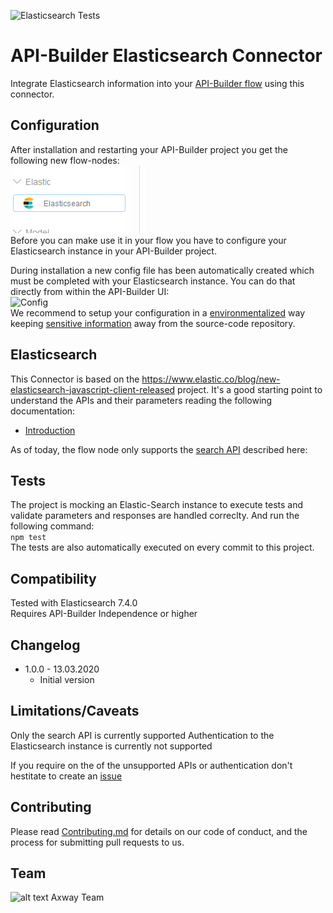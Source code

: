 ![Elasticsearch Tests](https://github.com/Axway-API-Builder-Ext/api-builder-extras/workflows/Elasticsearch%20Tests/badge.svg)

# API-Builder Elasticsearch Connector

Integrate Elasticsearch information into your [API-Builder flow][1] using this connector. 

## Configuration

After installation and restarting your API-Builder project you get the following new flow-nodes:  
![Node][img1]   
Before you can make use it in your flow you have to configure your Elasticsearch instance in your API-Builder project.

During installation a new config file has been automatically created which must be completed with your Elasticsearch instance. You can do that directly from within the API-Builder UI:  
![Config][img3]  
We recommend to setup your configuration in a [environmentalized][4] way keeping [sensitive information][5] away from the source-code repository.

## Elasticsearch
This Connector is based on the https://www.elastic.co/blog/new-elasticsearch-javascript-client-released project. It's a good starting point to understand the APIs and their parameters reading the following documentation:   

- [Introduction](https://www.elastic.co/guide/en/elasticsearch/client/javascript-api/7.x/introduction.html)

As of today, the flow node only supports the [search API](https://www.elastic.co/guide/en/elasticsearch/client/javascript-api/7.x/api-reference.html#_search) described here:

## Tests
The project is mocking an Elastic-Search instance to execute tests and validate parameters and responses are handled correclty.
And run the following command:  
`npm test`  
The tests are also automatically executed on every commit to this project.  

## Compatibility
Tested with Elasticsearch 7.4.0  
Requires API-Builder Independence or higher

## Changelog
- 1.0.0 - 13.03.2020
  - Initial version

## Limitations/Caveats
Only the search API is currently supported
Authentication to the Elasticsearch instance is currently not supported

If you require on the of the unsupported APIs or authentication don't hestitate to create an [issue][3]

## Contributing

Please read [Contributing.md](https://github.com/Axway-API-Management-Plus/Common/blob/master/Contributing.md) for details on our code of conduct, and the process for submitting pull requests to us.  

## Team

![alt text][Axwaylogo] Axway Team

[Axwaylogo]: https://github.com/Axway-API-Management/Common/blob/master/img/AxwayLogoSmall.png  "Axway logo"

[1]: https://docs.axway.com/bundle/API_Builder_4x_allOS_en/page/api_builder_flows.html
[2]: https://docs.axway.com/bundle/API_Builder_4x_allOS_en/page/api_builder_getting_started_guide.html
[3]: https://github.com/Axway-API-Builder-Ext/api-builder-extras/issues
[4]: https://docs.axway.com/bundle/API_Builder_4x_allOS_en/page/environmentalization.html
[5]: https://docs.axway.com/bundle/API_Builder_4x_allOS_en/page/project_configuration.html#ProjectConfiguration-Configurationfiles
[6]: https://console.cloud.google.com
[7]: https://developers.google.com/maps/documentation/javascript/get-api-key

[img1]: imgs/flow-node-elasticsearch.png
[img3]: imgs/elasticsearch-config
